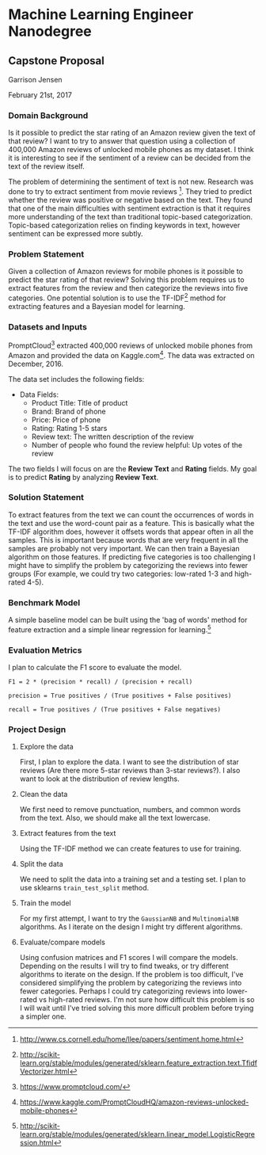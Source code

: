 # Machine Learning Engineer Nanodegree 
## Capstone Proposal
Garrison Jensen

February 21st, 2017

### Domain Background
Is it possible to predict the star rating of an Amazon review given the text of that review? I want to try to answer that question using a collection of 400,000 Amazon reviews of unlocked mobile phones as my dataset. I think it is interesting to see if the sentiment of a review can be decided from the text of the review itself.

The problem of determining the sentiment of text is not new. Research was done to try to extract sentiment from movie reviews [^1]. They tried to predict whether the review was positive or negative based on the text. They found that one of the main difficulties with sentiment extraction is that it requires more understanding of the text than traditional topic-based categorization. Topic-based categorization relies on finding keywords in text, however sentiment can be expressed more subtly. 

[^1]: http://www.cs.cornell.edu/home/llee/papers/sentiment.home.html
[^6]: http://www.kdnuggets.com/2017/01/data-mining-amazon-mobile-phone-reviews-interesting-insights.html

### Problem Statement
Given a collection of Amazon reviews for mobile phones is it possible to predict the star rating of that review? Solving this problem requires us to extract features from the review and then categorize the reviews into five categories. One potential solution is to use the TF-IDF[^2] method for extracting features and a Bayesian model for learning.

[^2]: http://scikit-learn.org/stable/modules/generated/sklearn.feature_extraction.text.TfidfVectorizer.html

### Datasets and Inputs
PromptCloud[^3] extracted 400,000 reviews of unlocked mobile phones from Amazon and provided the data on Kaggle.com[^4]. The data was extracted on December, 2016.

The data set includes the following fields:

- Data Fields:
    - Product Title: Title of product
    - Brand: Brand of phone
    - Price: Price of phone
    - Rating: Rating 1-5 stars
    - Review text: The written description of the review
    - Number of people who found the review helpful: Up votes of the review

The two fields I will focus on are the **Review Text** and **Rating** fields. My goal is to predict **Rating** by analyzing **Review Text**.

[^3]: https://www.promptcloud.com/
[^4]: https://www.kaggle.com/PromptCloudHQ/amazon-reviews-unlocked-mobile-phones

### Solution Statement
To extract features from the text we can count the occurrences of words in the text and use the word-count pair as a feature. This is basically what the TF-IDF algorithm does, however it offsets words that appear often in all the samples. This is important because words that are very frequent in all the samples are probably not very important. We can then train a Bayesian algorithm on those features. If predicting five categories is too challenging I might have to simplify the problem by categorizing the reviews into fewer groups (For example, we could try two categories: low-rated 1-3 and high-rated 4-5).

### Benchmark Model
A simple baseline model can be built using the 'bag of words' method for feature extraction and a simple linear regression for learning.[^5]

[^5]: http://scikit-learn.org/stable/modules/generated/sklearn.linear_model.LogisticRegression.html

### Evaluation Metrics
I plan to calculate the F1 score to evaluate the model.

`F1 = 2 * (precision * recall) / (precision + recall)`

`precision = True positives / (True positives + False positives)`

`recall = True positives / (True positives + False negatives)`

### Project Design
1. Explore the data

    First, I plan to explore the data. I want to see the distribution of star reviews (Are there more 5-star reviews than 3-star reviews?). I also want to look at the distribution of review lengths.

2. Clean the data

    We first need to remove punctuation, numbers, and common words from the text. Also, we should make all the text lowercase.

3. Extract features from the text

    Using the TF-IDF method we can create features to use for training.

4. Split the data

    We need to split the data into a training set and a testing set. I plan to use sklearns `train_test_split` method.

6. Train the model

    For my first attempt, I want to try the `GaussianNB` and `MultinomialNB` algorithms. As I iterate on the design I might try different algorithms.

7. Evaluate/compare models

    Using confusion matrices and F1 scores I will compare the models. Depending on the results I will try to find tweaks, or try different algorithms to iterate on the design. If the problem is too difficult, I've considered simplifying the problem by categorizing the reviews into fewer categories. Perhaps I could try categorizing reviews into lower-rated vs high-rated reviews. I'm not sure how difficult this problem is so I will wait until I've tried solving this more difficult problem before trying a simpler one.


